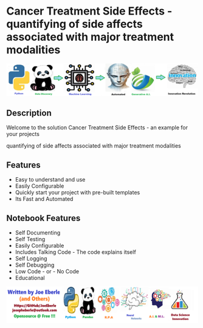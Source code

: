 
# Cancer Treatment Side Effects - quantifying of side affects associated with major treatment modalities

![Code Logo](code.png)
## Description

Welcome to the solution Cancer Treatment Side Effects - an example for your projects

quantifying of side affects associated with major treatment modalities
    
## Features
- Easy to understand and use  
- Easily Configurable 
- Quickly start your project with pre-built templates
- Its Fast and Automated
    
## Notebook Features
- Self Documenting 
- Self Testing 
- Easily Configurable
- Includes Talking Code - The code explains itself
- Self Logging 
- Self Debugging 
- Low Code - or - No Code
- Educational 
    
![Code Logo](developer.png)
    